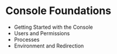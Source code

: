 # Console Foundations
- Getting Started with the Console
- Users and Permissions
- Processes
- Environment and Redirection
